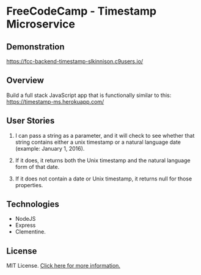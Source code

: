 FreeCodeCamp - Timestamp Microservice
==========================

## Demonstration

https://fcc-backend-timestamp-slkinnison.c9users.io/

## Overview

Build a full stack JavaScript app that is functionally similar to this: https://timestamp-ms.herokuapp.com/ 

## User Stories

1. I can pass a string as a parameter, and it will check to see whether that string contains either a unix timestamp or a natural language date (example: January 1, 2016).

2. If it does, it returns both the Unix timestamp and the natural language form of that date.

3. If it does not contain a date or Unix timestamp, it returns null for those properties.

## Technologies
* NodeJS
* Express
* Clementine.

## License

MIT License. [Click here for more information.](LICENSE.md)

